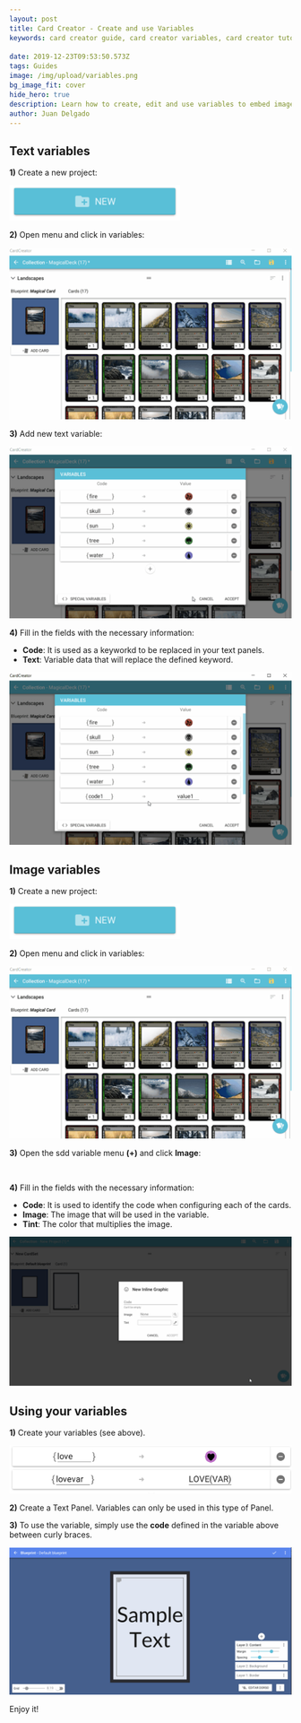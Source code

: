 ```yaml
---
layout: post
title: Card Creator - Create and use Variables
keywords: card creator guide, card creator variables, card creator tutorial

date: 2019-12-23T09:53:50.573Z
tags: Guides
image: /img/upload/variables.png
bg_image_fit: cover
hide_hero: true
description: Learn how to create, edit and use variables to embed images or data in the text of your cards...
author: Juan Delgado
---
```


## Text variables

**1)** Create a new project:

![](/img/upload/35.png)

**2)** Open menu and click in variables:

![](/img/upload/1940349060_preview_OpenMenu.gif)

**3)** Add new text variable:

![](/img/upload/33.gif)

**4)** Fill in the fields with the necessary information:

* **Code**: It is used as a keyworkd to be replaced in your text panels.
* **Text**: Variable data that will replace the defined keyword.

![](/img/upload/34.gif)

## Image variables

**1)** Create a new project:

![](/img/upload/35.png)

**2)** Open menu and click in variables:

![](/img/upload/36.gif)

**3)** Open the sdd variable menu **(+)** and click **Image**:

![]()

**4)** Fill in the fields with the necessary information:

* **Code**: It is used to identify the code when configuring each of the cards.
* **Image**: The image that will be used in the variable.
* **Tint**: The color that multiplies the image.

![](/img/upload/38.gif)

## Using your variables

**1)** Create your variables (see above).

![](/img/upload/39.png)

**2)** Create a Text Panel. Variables can only be used in this type of Panel.

**3)** To use the variable, simply use the **code** defined in the variable above between curly braces.

![](/img/upload/40.gif)

Enjoy it!
